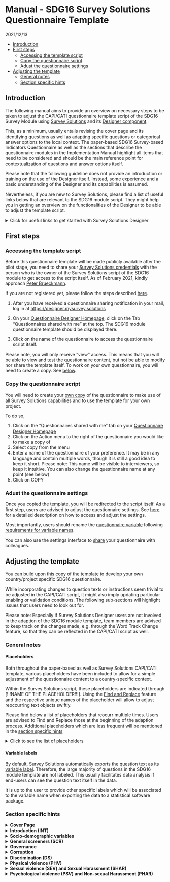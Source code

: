 Manual - SDG16 Survey Solutions Questionnaire Template
================
2021/12/13

-   [Introduction](#introduction)
-   [First steps](#first-steps)
    -   [Accessing the template script](#accessing-the-template-script)
    -   [Copy the questionnaire script](#copy-the-questionnaire-script)
    -   [Adust the questionnaire
        settings](#adust-the-questionnaire-settings)
-   [Adjusting the template](#adjusting-the-template)
    -   [General notes](#general-notes)
    -   [Section specific hints](#section-specific-hints)

## Introduction

The following manual aims to provide an overview on necessary steps to
be taken to adjust the CAPI/CATI questionnaire template script of the
SDG16 Survey Module using [Survey
Solutions](https://mysurvey.solutions/) and its [Designer
component](https://designer.mysurvey.solutions).

This, as a minimum, usually entails revising the cover page and its
identifying questions as well as adapting specific questions or
categorical answer options to the local context. The paper-based SDG16
Survey-based Indicators Questionnaire as well as the sections that
describe the questionnaire modules in the Implementation Manual
highlight all items that need to be considered and should be the main
reference point for contextualization of questions and answer options
itself.

Please note that the following guideline does not provide an
introduction or training on the use of the Designer itself. Instead,
some experience and a basic understanding of the Designer and its
capabilities is assumed.

Nevertheless, if you are new to Survey Solutions, please find a list of
useful links below that are relevant to the SDG16 module script. They
might help you in getting an overview on the functionalities of the
Designer to be able to adjust the template script.

<details>
<summary>
Click for useful links to get started with Survey Solutions Designer
</summary>

The following links are a selection of the extensive documentation
provided by the Survey Solutions team at
<https://docs.mysurvey.solutions/>

#### Designer Interface

-   [Registration and Signing
    In](https://docs.mysurvey.solutions/questionnaire-designer/interface/registration-and-signing-in/)
-   [Questionnaire Designer
    Homepage](https://docs.mysurvey.solutions/questionnaire-designer/interface/questionnaire-designer-homepage/)
-   [Questionnaire Edit
    Screen](https://docs.mysurvey.solutions/questionnaire-designer/interface/questionnaire-edit-screen/)
-   [Sharing a
    questionnaire](https://docs.mysurvey.solutions/questionnaire-designer/interface/share-questionnaire/)
-   [Questionnaire
    Settings](https://docs.mysurvey.solutions/questionnaire-designer/interface/settings/)
-   [Questionnaire
    variable](https://docs.mysurvey.solutions/questionnaire-designer/components/questionnaire-variable/)
-   [Find and
    Replace](https://docs.mysurvey.solutions/questionnaire-designer/interface/find-and-replace-/)
-   [Compile](https://docs.mysurvey.solutions/questionnaire-designer/interface/compile/)
-   [Compile
    errors](https://docs.mysurvey.solutions/questionnaire-designer/messages/compile_errors/)
-   [Comments in
    Designer](https://docs.mysurvey.solutions/questionnaire-designer/toolbar/comments-in-designer/)

#### Common Design Problems

-   [Text
    substitution](https://docs.mysurvey.solutions/questionnaire-designer/techniques/text-substitution/)
-   [Formatting
    text](https://docs.mysurvey.solutions/questionnaire-designer/techniques/formatting-text/)

#### Questionnaire Testing

-   [Online
    Tester](https://docs.mysurvey.solutions/questionnaire-designer/testing/testing-your-questionnaire-with-the-online-tester/)
-   [Testing
    scenarios](https://docs.mysurvey.solutions/questionnaire-designer/testing/scenarios/)

#### Questionnaire Components

-   [Questionnaire
    Components](https://docs.mysurvey.solutions/questionnaire-designer/components/questionnaire-components-/)
-   [Create and Modify
    Components](https://docs.mysurvey.solutions/questionnaire-designer/components/create-and-modify-components-/)
-   [General Component
    Properties](https://docs.mysurvey.solutions/questionnaire-designer/questions/general-component-properties/)
-   [Variable
    names](https://docs.mysurvey.solutions/questionnaire-designer/components/variable-names/)
-   [Special Section: Cover
    Page](https://docs.mysurvey.solutions/questionnaire-designer/components/special-section-cover/)
-   [Static
    Text](https://docs.mysurvey.solutions/questionnaire-designer/components/static-text/)

#### Question Types

-   [Text
    Question](https://docs.mysurvey.solutions/questionnaire-designer/questions/text-question/)
-   [Numeric
    Question](https://docs.mysurvey.solutions/questionnaire-designer/questions/numeric-question/)
-   [Special values for numeric
    questions](https://docs.mysurvey.solutions/questionnaire-designer/questions/special-values-for-numeric-questions/)
-   [Categorical: Single-Select
    Question](https://docs.mysurvey.solutions/questionnaire-designer/questions/categorical-single-select-question/)
-   [Categorical: Multi-Select
    Question](https://docs.mysurvey.solutions/questionnaire-designer/questions/categorical-multi-select-question/)
-   [Date
    question](https://docs.mysurvey.solutions/questionnaire-designer/questions/date-question/)

#### Syntax Guide

-   [Full list of syntax guides for different type of
    questions](https://docs.mysurvey.solutions/syntax-guide/questions/)

</details>

## First steps

### Accessing the template script

Before this questionnaire template will be made publicly available after
the pilot stage, you need to share your <u>Survey Solutions
credentials</u> with the person who is the owner of the Survey Solutions
script of the SDG16 module to get access to the script itself. As of
February 2021, kindly approach [Peter
Brueckmann](mailto:p.brueckmann@mailbox.org).

If you are not registered yet, please follow the steps described
[here](https://docs.mysurvey.solutions/questionnaire-designer/interface/registration-and-signing-in/).

1.  After you have received a questionnaire sharing notification in your
    mail, log in at <https://designer.mysurvey.solutions>

2.  On your [Questionnaire Designer
    Homepage](https://docs.mysurvey.solutions/questionnaire-designer/interface/questionnaire-designer-homepage/),
    click on the Tab “Questionnaires shared with me” at the top. The
    SDG16 module questionnaire template should be displayed there.

3.  Click on the name of the questionnaire to access the questionnaire
    script itself.

Please note, you will only receive “view” access. This means that you
will be able to view and
[test](https://docs.mysurvey.solutions/questionnaire-designer/testing/testing-your-questionnaire-with-the-online-tester/)
the questionnaire content, but not be able to modify nor share the
template itself. To work on your own questionnaire, you will need to
create a copy. See [below](#copy-the-questionnaire-script).

### Copy the questionnaire script

You will need to create your [own
copy](https://docs.mysurvey.solutions/questionnaire-designer/interface/questionnaire-designer-homepage/#copy)
of the questionnaire to make use of all Survey Solutions capabilities
and to use the template for your own project.

To do so,

1.  Click on the “Questionnaires shared with me” tab on your
    [Questionnaire Designer
    Homepage](https://docs.mysurvey.solutions/questionnaire-designer/interface/questionnaire-designer-homepage/)
2.  Click on the Action menu to the right of the questionnaire you would
    like to make a copy of
3.  Select copy from the menu
4.  Enter a name of the questionnaire of your preference. It may be in
    any language and contain multiple words, though it is still a good
    idea to keep it short. Please note: This name will be visible to
    interviewers, so keep it intuitive. You can also change the
    questionnaire name at any point (see below)
5.  Click on COPY

### Adust the questionnaire settings

Once you copied the template, you will be redirected to the script
itself. As a first step, users are advised to adjust the questionnaire
settings. See
[here](https://docs.mysurvey.solutions/questionnaire-designer/interface/settings/)
for a detailed description on how to access and adjust the settings.

Most importantly, users should rename the [questionnaire
variable](https://docs.mysurvey.solutions/questionnaire-designer/components/questionnaire-variable/)
following [requirements for variable
names](https://docs.mysurvey.solutions/questionnaire-designer/components/variable-names/).

You can also use the settings interface to
[share](https://docs.mysurvey.solutions/questionnaire-designer/interface/share-questionnaire/)
your questionnaire with colleagues.

## Adjusting the template

You can build upon this copy of the template to develop your own
country/project specific SDG16 questionnaire.

While incorporating changes to question texts or instructions seem
trivial to be adjusted in the CAPI/CATI script, it might also imply
updating particular enabling or validation conditions. The following
sub-sections will highlight issues that users need to look out for.

Please note: Especially if Survey Solutions Designer users are not
involved in the adaption of the SDG16 module template, team members are
advised to keep track on the changes made, e.g. through the Word Track
Change feature, so that they can be reflected in the CAPI/CATI script as
well.

### General notes

#### Placeholders

Both throughout the paper-based as well as Survey Solutions CAPI/CATI
template, various placeholders have been included to allow for a simple
adjustment of the questionnaire content to a country-specific context.

Within the Survey Solutions script, these placeholders are indicated
through \[!!!NAME OF THE PLACEHOLDER!!!\]. Using the [Find and
Replace](https://docs.mysurvey.solutions/questionnaire-designer/interface/find-and-replace-/)
feature and the respective unique names of the placeholder will allow to
adjust reoccurring text objects swiftly.

Please find below a list of placeholders that reocurr multiple times.
Users are advised to Find and Replace those at the beginning of the
adaption process. Additional placeholders which are less frequent will
be mentioned in the [section specific hints](#section-specific-hints)

<details>
<summary>
Click to see the list of placeholders
</summary>

-   **`[!!!INSERTCOUNTRY!!!]`**  
    This text item is to be used across the questionnaire in various
    question texts as well as interviewer instructions. This includes
    the Introduction Text, SCR1, EPE1 or PHV0, among others. Replace it
    with the respective country name in which the questionnaire is to be
    used. Discuss with your team which notation to use.  
    For example, for a project in the United Republic of Tanzania, one
    could find “\[!!!INSERTCOUNTRY!!!\]” and replace with “Tanzania”

-   **`[!!!INSERT COUNTRY NATIONALITY!!!]`**  
    Similar to placeholder above, denotes the applicable nationality
    (e.g. at D5). Based on the Tanzania example one could find
    “\[!!!INSERT COUNTRY NATIONALITY!!!\]” and replace with “Tanzanian”

-   **`[!!!LOCAL CURRENCY!!!]`**  
    Denotes the currency in which interviewer/respondents should report
    values, e.g. used at question D4. Replace with the short form of a
    countries currency.

</details>

#### Variable labels

By default, Survey Solutions automatically exports the question text as
its [variable
label](https://docs.mysurvey.solutions/questionnaire-designer/questions/general-component-properties/#variable%20label).
Therefore, the large majority of questions in the SDG16 module template
are not labeled. This usually facilitates data analysis if end-users can
see the question text itself in the data.

It is up to the user to provide other specific labels which will be
associated to the variable name when exporting the data to a statistical
software package.

### Section specific hints

<details>
<summary>
<b>Cover Page</b>
</summary>

The Cover Page is a distinct feature within the Survey Solutions
application and will require substantial revision by the user.

To get an understanding of this feature, users are advised to read the
documentation on the [Special Section: Cover
Page](https://docs.mysurvey.solutions/questionnaire-designer/components/special-section-cover/)
as well as the [Question Scope:
Identifying](https://docs.mysurvey.solutions/questionnaire-designer/questions/question-scope-/).
As the documentation states, the cover page may contain some of the
information that is present on an actual cover page of a paper prototype
and may also contain other information.

In regular survey scenarios, the content of the Cover Page is related to
the [Survey Solutions
Workflow](https://docs.mysurvey.solutions/headquarters/interviews/survey-workflow/),
in particular the idea and use of
[Assignments](https://docs.mysurvey.solutions/getting-started/assignments/).
Users are advised to discuss closely with their colleagues who will
prepare and maintain the pre-determined sample, if it exists, since the
variable names of the Questions on the Cover Page need to match the
variable names used during [uploading of
assignments](https://docs.mysurvey.solutions/headquarters/preloading/uploading-many-assignments-at-a-time/).

The template lists three exemplary Text Questions that can be used to
denote specific administrative levels. Users can delete those and or add
additional (types) of questions.

</details>
<details>
<summary>
<b>Introduction (INT)</b>
</summary>

-   **urb (Level of urbanisation)**  
    This question has [question
    scope](https://docs.mysurvey.solutions/questionnaire-designer/questions/question-scope-/)
    HIDDEN in the template and is therefore destined to be pre-filled
    during creation of assignments. Decide if you want to change the
    question scope to Interviewer or Supervisor. You could also discuss
    to delete this question from the interview script itself and rather
    create it during data analysis.

-   **datetime_interview**  
    This
    [Date](https://docs.mysurvey.solutions/questionnaire-designer/questions/date-question/)
    question aims to capture current date and time when interviewer are
    starting the interview. Based on the value/answer of this question,
    Survey Solutions will render dynamically various reference periods
    across the questionnaire using [text
    substitution](https://docs.mysurvey.solutions/questionnaire-designer/techniques/text-substitution/).  
    Those reference periods are stored in the following variables which
    are placed into the Introduction (INT) section:

    -   `yoi` - Year of Interview (e.g. “2021”)
    -   `yoi_minus2` - Year of Interview minus 2 years (e.g. “2019”)
    -   `yoi_minus5` - Year of Interview minus 5 years (e.g. “2016”)
    -   `myoi_minus1` - Month and Year of Interview minus 1 year (e.g
        “August 2020”)

    Since it is important to capture an answer to `datetime_interview`,
    the current template contains a static text which is displayed until
    an answer is recorded. Interviewers will not be displayed the
    consent form and consent question until then. Adjust the respective
    enabling conditions if deemed necessary.

-   **INT1/Consent Form**  
    The Introduction Text / Consent Form is stored in a static text.
    Users are advised to revise it substantially according to local
    protocols and best practices! For example, delete/revise the
    existing placeholders, e.g. the approximate amount of minutes needed
    for the interview.

-   **consent**  
    The consent is obtained through a simple Yes/No question. You can
    consider to obtain verbally recorded consent through the use of
    question type
    [Audio](https://docs.mysurvey.solutions/questionnaire-designer/questions/audio-question/)
    or written consent using the
    [Picture](https://docs.mysurvey.solutions/questionnaire-designer/questions/picture-question/)
    question along with its [signature
    capture](https://docs.mysurvey.solutions/questionnaire-designer/questions/capturing-signatures-with-a-picture-question/)
    feature.  
    Users are advised to consider to add questions or static texts if
    respondents refuse to provide consent (`consent==2`). This often
    implies displaying instructions in static texts to interviewers that
    provide information on how to proceed, e.g. completing the interview
    and informing their supervisor, or asking the interviewer for
    reasons of refusal usingt text questions.

</details>
<details>
<summary>
<b>Socio-demographic variables</b>
</summary>

-   **d1**  
    Validation condition 3: Checks if respondent is younger than 18
    years. Adjust if you include younger respondents in your sample.

-   **d2**

    -   Category Titles should be mapped to nationally relevant types of
        education levels
    -   Consider to add validation conditions based on age reported in
        `d2`

-   **d3_b**  
    Add “intersex” only if country allows intersex as a third gender on
    birth certificates

-   **d4_a**  
    Adjust placeholder \[!!!INSERTCOUNTRY!!!\]

-   **d4_b and d4_d**  
    Makes use of [combo
    box](https://docs.mysurvey.solutions/questionnaire-designer/questions/categorical-single-select-question/).
    Uses list of all countries along with ISO 3166‑1 code. Download and
    adjust in case changes are necessary.

-   **d5_a, d5_b and d5_c** Attention! Adjust the placeholder
    \[!!!INSERTCOUNTRY!!!\] in the combo box: Download existing file,
    open the file using any text editor, replace the placeholder, save
    and upload new file to Designer.

-   **d5_d**  
    Adjust placeholder \[!!!INSERTCOUNTRY!!!\]

-   **d6**  
    Update category titles that are usually used to clarify ethnic /
    racial background

-   **d8**  
    Update category titles with nationally relevant denominations

-   **d11**  
    Update category titles based on national household level income
    statistics

-   **d14 (Proxy Respondent)**  
    Consider to add instructions based on the protocol that you define
    for proxy respondents. Such instructions could for example be
    displayed using a Static Text that is enabled if `d12==2`.

    Please note: If you will not allow for proxy respondents, i.e. the
    interview shall be completed if `d12==2`, you’d need to update all
    enabling conditions for all subsequent sections to

        //Ask this section only if consent has been given and respondent answering him/herself  
        consent==1 && d12==1  

</details>
<details>
<summary>
<b>General screeners (SCR)</b>
</summary>

This section contains several questions that are referenced throughout
the questionnaire. If questions are dropped, carefully revise if this
has consequences in subsequent sections.

-   Variable **ips**  
    This variable is a dummy that takes values “1” and “0”. It resembles
    the family intimate partner status. According to the paper
    questionnaire, it takes value 1 if any response to question
    `src3_a`, `src3_b` or `src3_c` is “Yes”. The expression makes use of
    the C# [conditional expression
    operator](https://docs.mysurvey.solutions/syntax-guide/cslanguage/syntax-guide-operators/#other).
    Carefully revise the expression if any of `src3_a`, `src3_b` or
    `src3_c` are dropped or revised.

</details>
<details>
<summary>
<b>Governance</b>
</summary>

-   **cv4_a** and **cv4_b**  
    Adjust category title for category value 1 based on election cycle
    in country.

-   **cv4_a** Amend to “legislative and presidential national elections”
    if this is ambiguous

-   **cv4_b** Adapt to the nationally used term for municipal elections
    in the local translation

-   **Introduction text** for sub-section *Last experience of public
    services (SPS)*  
    Adjust placeholder `[!!!PUBLICHEALTHCLINIC!!!]`

-   **sps_e1** Revise age range (5-18 years old) with the appropriate
    age range spanning primary and secondary education in the country

-   **sps_g1, sps_g3, sps_g5, sps_g6**  
    Government-issued identification documents need to be tailored to
    national context. If additional documents are listed, a new question
    for SPS.G3 needs to be added, e.g. `sps_g3_f`. In addition, include
    the respective document to the list of categorical answers at
    `sps_g6`.

-   **sps_g2**  
    Replace ‘civil registration services or other relevant agencies’
    with the name of the particular agency(ies) responsible for issuing
    such identification documents in the country

</details>
<details>
<summary>
<b>Corruption</b>
</summary>

-   **Randomization**  
    Following the questionnaire, one needs to randomly select a type of
    official for which bribery has occurred in the past 12 months (YES
    responses to `cr2_*`). To allow for two ore more translations as
    well the constraint to not make use of
    [Rosters](https://docs.mysurvey.solutions/questionnaire-designer/components/rosters/),
    the template CAPI script follows a non-standard way of randomization
    using Survey Solutions. The following items describe aspects one
    needs to consider when adjusting the template.  
    **Please note:** Users are advised to adjust this section extra
    carefully.

    -   **cr2_a** - **cr2_o**  
        To uniquely identify the YES responses to the set of categorical
        single-select questions `cr2_a` - `cr2_o`, the respective
        category values for category title “Yes” need to be unique
        across the questions. `cr_2a` starts with `101`, `cr2_b` uses
        `102` and so forth. Double check the response codes of **all**
        questions if you add or delete a type of official from this set
        of questions `cr2_a` - `cr2_o`.  
        **Attention**: You need to use codes 100 or above for YES
        responses to have variable `CR2_SUM` correctly calculating the
        number of YES responses.

    -   **CR2_SUM**  
        This variable sums up the number of YES responses to questions
        `cr2_*`. It reflects the number of domains where bribery has
        occurred in the past 12 months. If a new type of official is
        added and therefore a new question for CR2. introduced,
        e.g. `cr2_p`, this newly added question needs to be included to
        the expression at `CR2_SUM`. The same applies vice versa,
        i.e. if any of `cr2_a` to `cr2_o` are removed.

    -   **CR2_SEL_code**  
        This variable randomly selects the category value from the list
        of YES responses to questions `cr2_*`. For example, if `cr2_n`
        was among the list of yes responses and has been randomly
        selected, the variable will store the code `114`. Similar to
        `CR2_SUM`, add or remove questions from the expression as
        necessary.  
        **Attention**: You must keep the “Do not export” checkbox
        **unticked**, as this variable will need to be available in the
        data after export to draw conclusions on which type of official
        has been randomly selected.

    -   **CR2_SEL**  
        To render the selected type of official in subsequent
        instructions in at least one language, `CR2_SEL` is used. Again,
        users need to adjust the list of type of officials in the string
        array, if officials are added or removed.  
        **Attention**: The order of the elements in the array need to
        reflect the category values of the respective type of officials.
        For example, in the template, `cr2_a` asks about “Municipal or
        provincial officials” and the corresponding YES value is `101`.
        This type of official is therefore listed first at `CR2_SEL`.  
        “Social security or welfare officials” is asked at `cr2_d` and
        uses code `104`. It therefore needs to be listed at the fourth
        position in the array. If you’d change the code at `cr2_d` from
        `104` to `105`, you’d need to switch the position at `CR2_SEL`
        from fourth to fivth.  
        **Translation**: If you are using a translation in addition to
        the English Original Text, you will need to manually replace the
        English elements in the string array at `CR2_SEL` with the
        respective translations of the type of officials. If there are
        more than one translations to be used, unfortunately, you’d need
        to decide which main language should be used since only one
        language can be defined here.

    -   **Static Texts of type of officials**  
        There are 15 separate static texts placed before `cr4_a` that
        contain the respective type of officials. Each static text is
        enabled if the respective type of official has been randomly
        selected at `CR2_SEL_code`. As before, users need to adjust the
        content and/or enabling conditions of these static texts if
        changes to `cr2_a` - `cr2_o` are introduced.  
        **Purpose**: These static texts will also be included in the
        [questionnaire template in excel
        format](https://docs.mysurvey.solutions/questionnaire-designer/toolbar/multilingual-questionnaires/)
        for translation. The aim is therefore to display the type of
        officials at least once in any language/translation if users
        need 2 or more translations, which is not possible at `CR2_SEL`.
        Since one can not use static texts for substitution, `CR2_SEL`
        is used to substitute the randomly selected type of officials in
        interviewer instructions at subsequent questions.

-   **cr5**  
    Adjust category titles to local currency unit with “natural” bands
    of similar worth to these USD values.

-   **cr10**  
    Similar to hints for randomization, if questions are added or
    removed from list of questions `cr1_a` to `cr1_b`, this revision
    needs to be incorporated into the enabling condition of `cr10`:
    `CountValue(1,cr1_a,[...],cr1_o)>0`.

-   **cr8_a**  
    Adjust category titles of category values 2 and 3 based on names of
    respective national institutions. Additional institutions may be
    added for codes 04-07, where applicable.

</details>
<details>
<summary>
<b>Discrimination (DS)</b>
</summary>

-   **ds3** and **ds4** Adjust the enabling condition if you add or
    remove any question to/from the set of questions `ds2_a` - `ds2_x`.
    Needs to be ensured that any ‘YES’ response of discrimination in
    past 12 months is captured

</details>
<!-- ##Physical violence -->
<details>
<summary>
<b>Physical violence (PHV)</b>
</summary>

-   **PHV_SUM**  
    If incidents are added to the list of PHV incidents during past 12
    months, e.g. new question `phv2_m`, include it in the expression of
    `PHV_SUM`. Vice versa, if any of `phv2_a-x` is removed, remove it
    from the expression at this variable.

-   **phv5**  
    Similar to `PHV_SUM`, if you add or remove any incident from the
    list of `phv*_a` - `phar*_x`, at `phv5` you need to:

    -   Adjust the list of categorical options. For example, if `phv*_g`
        is removed, delete category value 7 with title *“Beat you with
        their fist or a hard object, or kicked you”*

    -   Revise the filter expression. By default, the filter ensures
        that only incidents are displayed to the enumerator which
        actually took place in the past 12 months (based on `phv2_a` -
        `phv2_e`). If you add a question, e.g. `phv2_m` and the category
        value of this new category at `phv5` is 14, revise the
        expression to

            [....]
            phv2_l==1 && @optioncode==12  || 
            phv2_x==1 && @optioncode==13  || 
            phv2_m==1 && @optioncode==14  || 

            @optioncode>=98

-   **vr1**  
    Adjust categorical titles to match authorities in country. Use code
    13-19 for **formal** competent authorities, use code 21+ for
    **informal** authorities

</details>
<!-- ##SEXUAL VIOLENCE AND SEXUAL HARASSMENT -->
<details>
<summary>
<b>Sexual violence (SEV) and Sexual Harassment (SHAR)</b>
</summary>

**Sexual Harassment (SHAR)**

-   **SHAR_SUM**  
    If incidents are added to the list of SHAR incidents during past 12
    months, e.g. new question `shar2_h`, include it in the expression of
    `SHAR_SUM`. Vice versa, if any of `shar2_a-g` is removed, remove it
    from the expression at this variable.

    -   **shar5**  
        Similar to `SHAR_SUM`, if you add or remove any incident from
        the list of `shar*_a` - `shar*_g`, at `shar5` you need to:
        -   Adjust the list of categorical options. For example, if
            `shar*_c` is removed, delete category value 3 with title
            *“Unwanted MESSAGES, E-MAILS, CALLS OF A SEXUAL NATURE that
            offended you”*

        -   Revise the filter expression. By default, the filter ensures
            that only incidents are displayed to the enumerator which
            actually took place in the past 12 months (based on
            `shar2_a` - `shar2_g`). If you add a question,
            e.g. `shar2_h` and the category value of this new category
            at `shar5` is 8, revise the expression to

                [....]
                shar2_f==1 && @optioncode==6  || 
                shar2_g==1 && @optioncode==7  || 
                shar2_h==1 && @optioncode==8  || 

                @optioncode>=98
    -   **vr2**  
        Adjust categorical titles to match authorities in country. Use
        code 13-19 for **formal** competent authorities, use code 21+
        for **informal** authorities

    **Sexual violence (SEV)**

    -   **SEV_SUM**  
        If incidents are added to the list of SEV incidents during past
        12 months, e.g. new question `sev2_i`, include it in the
        expression of `SEV_SUM`. Vice versa, if any of `sev2_a-h` is
        removed, remove it from the expression at this variable.

    -   **sev5**  
        Similar to `SEV_SUM`, if you add or remove any incident from the
        list of `sev*_a` - `sev*_h`, at `sev5` you need to:

        -   Adjust the list of categorical options. For example, if
            `sev*_c` is removed, delete category value 3 with title
            *“Someone MADE YOU HAVE SEXUAL INTERCOURSE when YOU COULD
            NOT REFUSE owing to the influence of alcohol or drugs”*

        -   Revise the filter expression. By default, the filter ensures
            that only incidents are displayed to the enumerator which
            actually took place in the past 12 months (based on
            `sev2_a` - `sev2_h`). If you add a question, e.g. `sev2_i`
            and the category value of this new category at `sev5` is 9,
            revise the expression to

                [....]
                sev2_g==1 && @optioncode==7  || 
                sev2_h==1 && @optioncode==8  || 
                sev2_i==1 && @optioncode==9  || 

                @optioncode>=98

    -   **vr3**  
        Adjust categorical titles to match authorities in country. Use
        code 13-19 for **formal** competent authorities, use code 21+
        for **informal** authorities

</details>
<!-- ##Psychological violence (PSV) and Non-sexual Harassment (PHAR) -->
<details>
<summary>
<b>Psychological violence (PSV) and Non-sexual Harassment (PHAR)</b>
</summary>

**Non-sexual Harassment (PHAR)**

-   **PHAR_SUM**  
    If incidents are added to the list of PHAR incidents during past 12
    months, e.g. new question `phar2_f`, include it in the expression of
    `PHAR_SUM`. Vice versa, if any of `phar2_a-e` is removed, remove it
    from the expression at this variable.

-   **phar5**  
    Similar to `PHAR_SUM`, if you add or remove any incident from the
    list of `phar*_a` - `phar*_e`, at `phar5` you need to:

    -   Adjust the list of categorical options. For example, if
        `phar*_c` is removed, delete category value 3 with title
        *“Somebody made OFFENSIVE OR THREATENING GESTURES to demean,
        insult or humiliate you”*
    -   Revise the filter expression. By default, the filter ensures
        that only incidents are displayed to the enumerator which
        actually took place in the past 12 months (based on `phar2_a` -
        `phar2_e`). If you add a question, e.g. `phar2_f` and the
        category value of this new category at `phar5` is 6, revise the
        expression to

<!-- -->

      [....]
      phar2_d==1 && @optioncode==4  || 
      phar2_e==1 && @optioncode==5  || 
      phar2_f==1 && @optioncode==6  || 

      @optioncode>=98

-   **vr4**  
    Adjust categorical titles to match authorities in country. Use code
    13-19 for **formal** competent authorities, use code 21+ for
    **informal** authorities

**Psychological violence (PSV)**

-   **PSV_SUM**  
    If incidents are added to the list of PSV incidents during past 12
    months, e.g. new question `psv2_k`, include it in the expression of
    `PSV_SUM`. Vice versa, if any of `psv2_a-j` is removed, remove it
    from the expression at this variable.

-   **psv5**  
    Similar to `PSV_SUM`, if you add or remove any incident from the
    list of `psv*_a` - `psv*_j`, at `psv5` you need to:

    -   Adjust the list of categorical options. For example, if `psv*_c`
        is removed, delete category value 3 with title *“Family member
        or intimate partner EXPECTED YOU TO ASK PERMISSION TO SEE A
        DOCTOR”*
    -   Revise the filter expression. By default, the filter ensures
        that only incidents are displayed to the enumerator which
        actually took place in the past 12 months (based on `psv2_a` -
        `psv2_j`). If you add a question, e.g. `psv2_k` and the category
        value of this new category at `psv5` is 11, revise the
        expression to

<!-- -->

    [....]
      psv2_i==1 && @optioncode==9  || 
      psv2_j==1 && @optioncode==10  || 
      psv2_k==1 && @optioncode==11  || 
      
      @optioncode>=98

-   **vr5**  
    Adjust categorical titles to match authorities in country. Use code
    13-19 for **formal** competent authorities, use code 21+ for
    **informal** authorities

</details>
